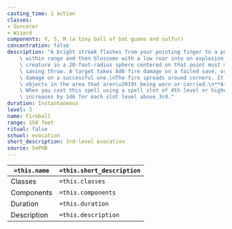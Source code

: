 ```yaml
---
casting_time: 1 action
classes:
- Sorcerer
- Wizard
components: V, S, M (a tiny ball of bat guano and sulfur)
concentration: false
description: "A bright streak flashes from your pointing finger to a point you choose\
    \ within range and then blossoms with a low roar into an explosion of flame. Each\
    \ creature in a 20-foot-radius sphere centered on that point must make a Dexterity\
    \ saving throw. A target takes 8d6 fire damage on a failed save, or half as much\
    \ damage on a successful one.\nThe fire spreads around corners. It ignites flammable\
    \ objects in the area that aren\u2019t being worn or carried.\n**At Higher Levels.**\
    \ When you cast this spell using a spell slot of 4th level or higher, the damage\
    \ increases by 1d6 for each slot level above 3rd."
duration: Instantaneous
level: 3
name: Fireball
range: 150 feet
ritual: false
school: evocation
short_description: 3rd-level evocation
source: 5ePHB
---
```


| `=this.name` | `=this.short_description` |
| ------------ | ------------------------- |
| Classes      | `=this.classes`           |
| Components   | `=this.components`        |
| Duration     | `=this.duration`          |
| Description  | `=this.description`       |